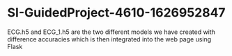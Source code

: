# SI-GuidedProject-4610-1626952847
ECG.h5 and ECG_1.h5 are the two different models we have created with difference accuracies which is then integrated into the web page using Flask

